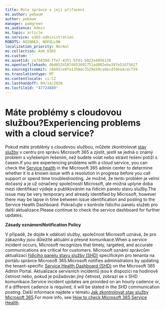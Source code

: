 ```yaml
---
title: Role správce a její přiřazení
ms.author: pebaum
author: pebaum
manager: pamgreen
ms.audience: Admin
ms.topic: article
ms.service: o365-administration
ROBOTS: NOINDEX, NOFOLLOW
localization_priority: Normal
ms.collection: Adm_O365
ms.custom: ''
ms.assetid: ca7d439d-ffe7-4351-bfd1-b022e4056138
ms.openlocfilehash: d6d652d107d453692751ad802ebe397e52df5627
ms.sourcegitcommit: c6692ce0fa1358ec3529e59ca0ecdfdea4cdc759
ms.translationtype: MT
ms.contentlocale: cs-CZ
ms.lasthandoff: 09/14/2020
ms.locfileid: "47724680"
---
```

# <a name="experiencing-problems-with-a-cloud-service"></a><span data-ttu-id="6abe8-102">Máte problémy s cloudovou službou?</span><span class="sxs-lookup"><span data-stu-id="6abe8-102">Experiencing problems with a cloud service?</span></span>

<span data-ttu-id="6abe8-103">Pokud máte problémy s cloudovou službou, můžete zkontrolovat [stav služby](https://admin.microsoft.com/AdminPortal/Home#/servicehealth) v centru pro správu Microsoft 365 a zjistit, jestli se jedná o známý problém s vyřešeným řešením, než budete volat nebo strávit řešení potíží s časem.</span><span class="sxs-lookup"><span data-stu-id="6abe8-103">If you are experiencing problems with a cloud service, you can check the [Service health](https://admin.microsoft.com/AdminPortal/Home#/servicehealth) in the Microsoft 365 admin center to determine whether it is a known issue with a resolution in progress before you call support or spend time troubleshooting.</span></span> <span data-ttu-id="6abe8-104">Je možné, že tento problém je velmi dočasný a je už označený společností Microsoft, ale možná uplyne doba mezi identifikací výdeje a publikováním na řídicím panelu stavu služby.</span><span class="sxs-lookup"><span data-stu-id="6abe8-104">The issue may be very temporary and already identified by Microsoft, however there may be lapse in time between issue identification and posting to the Service Health Dashboard.</span></span> <span data-ttu-id="6abe8-105">Pokračujte v kontrole řídicího panelu služeb pro další aktualizace.</span><span class="sxs-lookup"><span data-stu-id="6abe8-105">Please continue to check the service dashboard for further updates.</span></span>

<span data-ttu-id="6abe8-106">**Zásady oznámení**</span><span class="sxs-lookup"><span data-stu-id="6abe8-106">**Notification Policy**</span></span>

<span data-ttu-id="6abe8-107">V případě, že dojde k události služby, společnost Microsoft uznává, že pro zákazníky jsou důležité aktuální a přesné komunikace.</span><span class="sxs-lookup"><span data-stu-id="6abe8-107">When a service incident occurs, Microsoft recognizes that timely, targeted, and accurate communications are critical for customers.</span></span> <span data-ttu-id="6abe8-108">Microsoft oznámí správcům aktualizaci [řídicího panelu stavu služby (SHD)](https://admin.microsoft.com/AdminPortal/Home#/servicehealth) specifickým pro tenanta na portálu správce Microsoft 365.</span><span class="sxs-lookup"><span data-stu-id="6abe8-108">Microsoft notifies administrators by updating the tenant-specific [Service Health Dashboard (SHD)](https://admin.microsoft.com/AdminPortal/Home#/servicehealth) on the Microsoft 365 Admin Portal.</span></span> <span data-ttu-id="6abe8-109">Aktualizace servisních incidentů jsou k dispozici na hodinově četnost nebo, pokud je požadován jiný četnost, zobrazí se v SHD komunikace.</span><span class="sxs-lookup"><span data-stu-id="6abe8-109">Service incident updates are provided on an hourly cadence or, if a different cadence is required, it will be stated in the SHD communication posting.</span></span> <span data-ttu-id="6abe8-110">Další informace najdete v tématu [Jak zkontrolovat stav služby Microsoft 365](https://docs.microsoft.com/office365/enterprise/view-service-health).</span><span class="sxs-lookup"><span data-stu-id="6abe8-110">For more info, see [How to check Microsoft 365 Service Health](https://docs.microsoft.com/office365/enterprise/view-service-health).</span></span>

